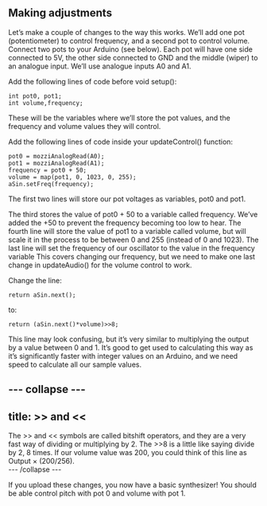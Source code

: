 ## Making adjustments

Let’s make a couple of changes to the way this works. We’ll add one pot (potentiometer) to control frequency, and a second pot to control volume. Connect two pots to your Arduino (see below). Each pot will have one side connected to 5V, the other side connected to GND and the middle (wiper) to an analogue input. We’ll use analogue inputs A0 and A1.

Add the following lines of code before void setup(): 
```
int pot0, pot1; 
int volume,frequency; 
```
These will be the variables where we’ll store the pot values, and the frequency and volume values they will control. 

Add the following lines of code inside your updateControl() function: 
```
pot0 = mozziAnalogRead(A0); 
pot1 = mozziAnalogRead(A1); 
frequency = pot0 + 50; 
volume = map(pot1, 0, 1023, 0, 255);   
aSin.setFreq(frequency); 
```
The first two lines will store our pot voltages as variables, pot0 and pot1. 

The third stores the value of pot0 + 50 to a variable called frequency. We’ve added the +50 to prevent the frequency becoming too low to hear. The fourth line will store the value of pot1 to a variable called volume, but will scale it in the process to be between 0 and 255 (instead of 0 and 1023). The last line will set the frequency of our oscillator to the value in the frequency variable This covers changing our frequency, but we need to make one last change in updateAudio() for the volume control to work.

Change the line:
```
return aSin.next(); 
```
to:
```
return (aSin.next()*volume)>>8; 
```

This line may look confusing, but it’s very similar to multiplying the output by a value between 0 and 1. It’s good to get used to calculating this way as it’s significantly faster with integer values on an Arduino, and we need speed to calculate all our sample values. 

--- collapse ---
---
title: >> and <<
---
The >> and << symbols are called bitshift operators, and they are a very fast way of dividing or multiplying by 2. The >>8 is a little like saying divide by 2, 8 times. If our volume value was 200, you could think of this line as Output × (200/256).  
--- /collapse ---

If you upload these changes, you now have a basic synthesizer! You should be able control pitch with pot 0 and volume with pot 1. 
